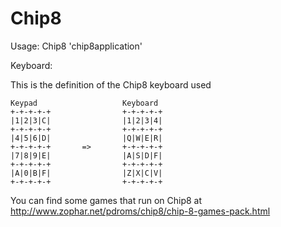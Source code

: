 Chip8
=====

Usage: Chip8 'chip8application' 

Keyboard: 

This is the definition of the Chip8 keyboard used

    Keypad                   Keyboard
    +-+-+-+-+                +-+-+-+-+
    |1|2|3|C|                |1|2|3|4|
    +-+-+-+-+                +-+-+-+-+
    |4|5|6|D|                |Q|W|E|R|
    +-+-+-+-+       =>       +-+-+-+-+
    |7|8|9|E|                |A|S|D|F|
    +-+-+-+-+                +-+-+-+-+
    |A|0|B|F|                |Z|X|C|V|
    +-+-+-+-+                +-+-+-+-+

You can find some games that run on Chip8 at http://www.zophar.net/pdroms/chip8/chip-8-games-pack.html
